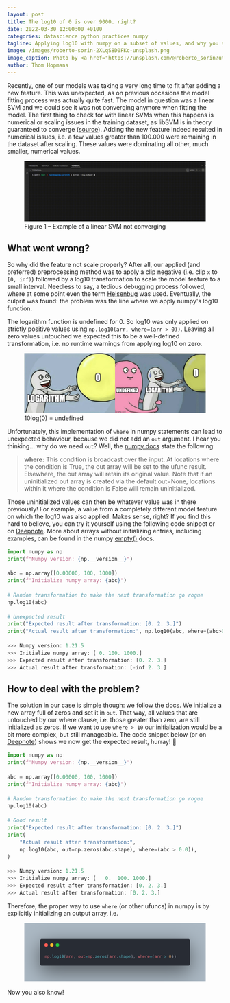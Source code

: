 ```yaml
---
layout: post
title: The log10 of 0 is over 9000… right?
date: 2022-03-30 12:00:00 +0100
categories: datascience python practices numpy
tagline: Applying log10 with numpy on a subset of values, and why you should always add 'out' to numpy functions when using a where ufunc
image: /images/roberto-sorin-2XLqS8D0FKc-unsplash.png
image_caption: Photo by <a href="https://unsplash.com/@roberto_sorin?utm_source=unsplash&utm_medium=referral&utm_content=creditCopyText">Roberto Sorin</a> on <a href="https://unsplash.com/s/photos/mathematical-calculations?utm_source=unsplash&utm_medium=referral&utm_content=creditCopyText">Unsplash</a>
author: Thom Hopmans
---
```


Recently, one of our models was taking a very long time to fit after adding a new feature. This was unexpected, as on previous occasions the model fitting process was actually quite fast. The model in question was a linear SVM and we 
could see it was not converging anymore when fitting the model. The first thing to check for with linear SVMs when this happens is numerical or scaling issues in the training dataset, as libSVM is in theory guaranteed to 
converge (<a href="https://www.csie.ntu.edu.tw/~cjlin/libsvm/faq.html#f413" target="_blank">source</a>). Adding the new feature indeed resulted in numerical issues, i.e. a few values greater than 100.000 were remaining in the dataset after scaling. 
These values were dominating all other, much smaller, numerical values.

<figure>
  <img src="/images/svm-not-converging.gif" class="border shadow mb-3">
  <figcaption class="text-sm text-gray-600">Figure 1 – Example of a linear SVM not converging
</figcaption>
</figure>

## What went wrong? 

So why did the feature not scale properly? After all, our applied (and preferred) preprocessing method was to apply a clip negative (i.e. clip `x` to `[0, inf)`) followed by a log10 transformation to scale the model feature to a small interval. 
Needless to say, a tedious debugging process followed, where at some point even the term <a href="https://en.wikipedia.org/wiki/Heisenbug" target="_blank">Heisenbug</a> was used. Eventually, the culprit was found: the problem was the line where we apply numpy's log10 function.

The logarithm function is undefined for 0. So log10 was only applied on strictly positive values using `np.log10(arr, where=(arr > 0))`. Leaving all zero values untouched we expected this to be a well-defined transformation, 
i.e. no runtime warnings from applying log10 on zero. 

<figure>
  <img src="/images/log10undefined.png" class="border shadow mb-3">
  <figcaption class="text-sm text-gray-600">10log(0) = undefined</figcaption>
</figure>

Unfortunately, this implementation of  `where` in numpy statements can lead to unexpected behaviour, because we did not add an `out` argument. I hear you thinking… why do we need `out`? 
Well, the <a href="https://numpy.org/doc/stable/reference/generated/numpy.log10.html" target="_blank">numpy docs</a> state the following:

<blockquote class="text-md text-blue-600 text-left pl-5 mr-auto">
<b>where:</b> This condition is broadcast over the input. At locations where the condition is True, the out array will be set to the ufunc result. Elsewhere, the out array will retain its original value. Note that if an uninitialized out array is created via the default out=None, locations within it where the condition is False will remain uninitialized.
</blockquote>

Those uninitialized values can then be whatever value was in there previously! For example, a value from a completely different model feature on which the log10 was also applied. Makes sense, right? 
If you find this hard to believe, you can try it yourself using the following code snippet or on <a href="https://deepnote.com/project/Tech-Blog-JvG-Y0wGT2G2L6s8t8JAPg/%2Fnumpy_where_in_log10.ipynb" target="_blank">Deepnote</a>.
More about arrays without initializing entries, including examples, can be found in the numpy [empty()](https://numpy.org/doc/stable/reference/generated/numpy.empty.html) docs.

```python
import numpy as np
print(f"Numpy version: {np.__version__}")

abc = np.array([0.00000, 100, 1000])
print(f"Initialize numpy array: {abc}")

# Random transformation to make the next transformation go rogue
np.log10(abc)

# Unexpected result
print("Expected result after transformation: [0. 2. 3.]")
print("Actual result after transformation:", np.log10(abc, where=(abc>0.0)))

>>> Numpy version: 1.21.5 
>>> Initialize numpy array: [ 0. 100. 1000.]
>>> Expected result after transformation: [0. 2. 3.]
>>> Actual result after transformation: [-inf 2. 3.]
```

## How to deal with the problem? 

The solution in our case is simple though: we follow the docs. We initialize a new array full of zeros and set it in `out`. That way, all values that are untouched by our where clause, i.e. those greater than zero, are still initialized as zeros.
If we want to use `where > 10` our initialization would be a bit more complex, but still manageable. The code snippet below (or on <a href="https://deepnote.com/project/Tech-Blog-JvG-Y0wGT2G2L6s8t8JAPg/%2Fnumpy_where_in_log10.ipynb" target="_blank">Deepnote</a>) shows 
we now get the expected result, hurray! 🎉

```python
import numpy as np
print(f"Numpy version: {np.__version__}")

abc = np.array([0.00000, 100, 1000])
print(f"Initialize numpy array: {abc}")

# Random transformation to make the next transformation go rogue
np.log10(abc)

# Good result
print("Expected result after transformation: [0. 2. 3.]")
print(
    "Actual result after transformation:",
    np.log10(abc, out=np.zeros(abc.shape), where=(abc > 0.0)),
)

>>> Numpy version: 1.21.5
>>> Initialize numpy array: [   0.  100. 1000.]
>>> Expected result after transformation: [0. 2. 3.]
>>> Actual result after transformation: [0. 2. 3.]
```

Therefore, the proper way to use `where` (or other ufuncs) in numpy is by explicitly initializing an output array, i.e. 

<figure>
  <img src="/images/log10-carbon.png" class="border shadow mb-3">
</figure>

Now you also know!

